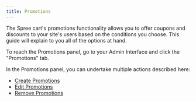 ```yaml
---
title: Promotions
---
```


The Spree cart's promotions functionality allows you to offer coupons and discounts to your site's users based on the conditions you choose. This guide will explain to you all of the options at hand.

To reach the Promotions panel, go to your Admin Interface and click the "Promotions" tab.

In the Promotions panel, you can undertake multiple actions described here:

* [Create Promotions](/user/promotions/creating_promotions.html)
* [Edit Promotions](/user/promotions/editing_promotions.html)
* [Remove Promotions](/user/promotions/removing_promotions.html)

